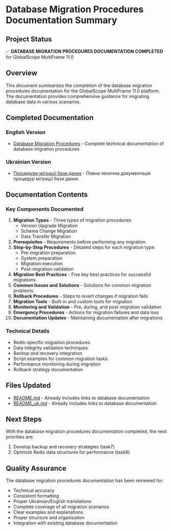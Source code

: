 # Database Migration Procedures Documentation Summary

## Project Status
✅ **DATABASE MIGRATION PROCEDURES DOCUMENTATION COMPLETED** for GlobalScope MultiFrame 11.0

## Overview
This document summarizes the completion of the database migration procedures documentation for the GlobalScope MultiFrame 11.0 platform. The documentation provides comprehensive guidance for migrating database data in various scenarios.

## Completed Documentation

### English Version
- [Database Migration Procedures](database_migration.md) - Complete technical documentation of database migration procedures

### Ukrainian Version
- [Процедури міграції бази даних](database_migration_uk.md) - Повна технічна документація процедур міграції бази даних

## Documentation Contents

### Key Components Documented
1. **Migration Types** - Three types of migration procedures:
   - Version Upgrade Migration
   - Schema Change Migration
   - Data Transfer Migration
2. **Prerequisites** - Requirements before performing any migration
3. **Step-by-Step Procedures** - Detailed steps for each migration type:
   - Pre-migration preparation
   - System preparation
   - Migration execution
   - Post-migration validation
4. **Migration Best Practices** - Five key best practices for successful migrations
5. **Common Issues and Solutions** - Solutions for common migration problems
6. **Rollback Procedures** - Steps to revert changes if migration fails
7. **Migration Tools** - Built-in and custom tools for migration
8. **Monitoring and Validation** - Pre, during, and post-migration validation
9. **Emergency Procedures** - Actions for migration failures and data loss
10. **Documentation Updates** - Maintaining documentation after migrations

### Technical Details
- Redis-specific migration procedures
- Data integrity validation techniques
- Backup and recovery integration
- Script examples for common migration tasks
- Performance monitoring during migration
- Rollback strategy documentation

## Files Updated
- [README.md](README.md) - Already includes links to database documentation
- [README_uk.md](README_uk.md) - Already includes links to database documentation

## Next Steps
With the database migration procedures documentation completed, the next priorities are:
1. Develop backup and recovery strategies (task7)
2. Optimize Redis data structures for performance (task8)

## Quality Assurance
The database migration procedures documentation has been reviewed for:
- Technical accuracy
- Consistent formatting
- Proper Ukrainian/English translations
- Complete coverage of all migration scenarios
- Clear examples and explanations
- Proper structure and organization
- Integration with existing database documentation
